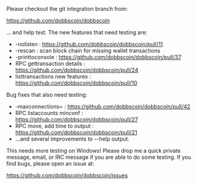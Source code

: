 Please checkout the git integration branch from:

https://github.com/dobbscoin/dobbscoin

... and help test.  The new features that need testing are:

* -nolisten : https://github.com/dobbscoin/dobbscoin/pull/11
* -rescan : scan block chain for missing wallet transactions
* -printtoconsole : https://github.com/dobbscoin/dobbscoin/pull/37
* RPC gettransaction details : https://github.com/dobbscoin/dobbscoin/pull/24
* listtransactions new features : https://github.com/dobbscoin/dobbscoin/pull/10

Bug fixes that also need testing:

* -maxconnections= : https://github.com/dobbscoin/dobbscoin/pull/42
* RPC listaccounts minconf : https://github.com/dobbscoin/dobbscoin/pull/27
* RPC move, add time to output : https://github.com/dobbscoin/dobbscoin/pull/21
* ...and several improvements to --help output.

This needs more testing on Windows!  Please drop me a quick private message, email, or IRC message if you are able to do some testing.  If you find bugs, please open an issue at:

https://github.com/dobbscoin/dobbscoin/issues
